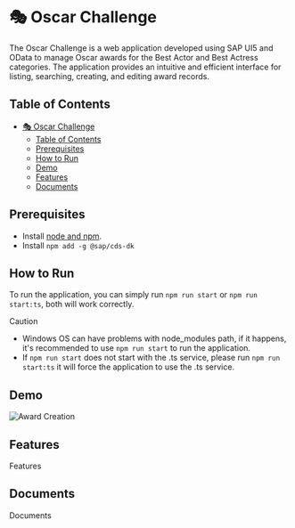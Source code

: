 # 🎭 Oscar Challenge

The Oscar Challenge is a web application developed using SAP UI5 and OData to manage Oscar awards for the Best Actor and Best Actress categories. The application provides an intuitive and efficient interface for listing, searching, creating, and editing award records.



## Table of Contents

- [🎭 Oscar Challenge](#-oscar-challenge)
  - [Table of Contents](#table-of-contents)
  - [Prerequisites](#prerequisites)
  - [How to Run](#how-to-run)
  - [Demo](#demo)
  - [Features](#features)
  - [Documents](#documents)

## Prerequisites

- Install [node and npm](https://docs.npmjs.com/downloading-and-installing-node-js-and-npm).
- Install `npm add -g @sap/cds-dk`

## How to Run

To run the application, you can simply run `npm run start` or `npm run start:ts`, both will work correctly.

> [!CAUTION]
>
> - Windows OS can have problems with node_modules path, if it happens, it's recommended to use `npm run start` to run the application.
> - If `npm run start` does not start with the .ts service, please run `npm run start:ts` it will force the application to use the .ts service.

## Demo

![Award Creation]([./docs/demo/video.gif](https://github.com/user-attachments/assets/6c456c1a-000d-4110-945b-b812cf8cf369))

## Features

Features

## Documents

Documents





